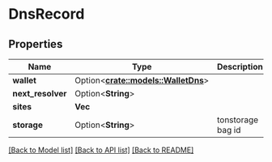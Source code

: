 # DnsRecord

## Properties

Name | Type | Description | Notes
------------ | ------------- | ------------- | -------------
**wallet** | Option<[**crate::models::WalletDns**](WalletDNS.md)> |  | [optional]
**next_resolver** | Option<**String**> |  | [optional]
**sites** | **Vec<String>** |  | 
**storage** | Option<**String**> | tonstorage bag id | [optional]

[[Back to Model list]](../README.md#documentation-for-models) [[Back to API list]](../README.md#documentation-for-api-endpoints) [[Back to README]](../README.md)



